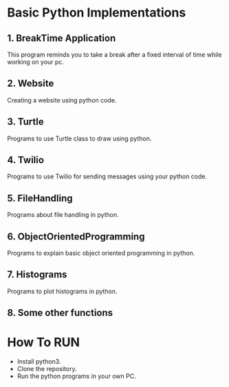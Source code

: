 # Basic Python Implementations


## 1. BreakTime Application
This program reminds you to take a break after a fixed interval of time while working on your pc.

## 2. Website
Creating a website using python code.

## 3. Turtle
Programs to use Turtle class to draw using python.

## 4. Twilio
Programs to use Twilio for sending messages using your python code.

## 5. FileHandling
Programs about file handling in python.

## 6. ObjectOrientedProgramming
Programs to explain basic object oriented programming in python.

## 7. Histograms
Programs to plot histograms in python.

## 8. Some other functions

# How To RUN
- Install python3.
- Clone the repository.
- Run the python programs in your own PC.
